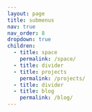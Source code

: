 ```yaml
---
layout: page
title: submenus
nav: true
nav_order: 8
dropdown: true
children:
  - title: space
    permalink: /space/
  - title: divider
  - title: projects
    permalink: /projects/
  - title: divider
  - title: blog
    permalink: /blog/
---
```

